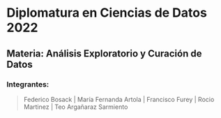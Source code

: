 # Diplomatura en Ciencias de Datos 2022

## **Materia: Análisis Exploratorio y Curación de Datos**

### **Integrantes:**

> Federico Bosack | María Fernanda Artola | Francisco Furey | Rocio Martinez | Teo Argañaraz Sarmiento 